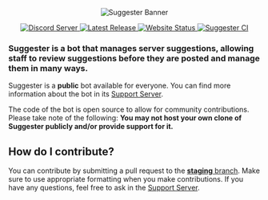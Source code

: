 <p align="center">
  <img src="https://cdn.discordapp.com/attachments/654421515646795784/671360271930884096/suggester_banner.png" alt="Suggester Banner" />
</p>

<p align="center">
  <a href="https://discord.com/invite/G5pEdUp" target="_blank">
    <img src="https://img.shields.io/discord/566002482166104066?label=Discord" alt="Discord Server" />
  </a>
  <a href="https://github.com/Suggester/Suggester/releases" target="_blank">
    <img src="https://img.shields.io/github/release/Suggester/Suggester.svg" alt="Latest Release" />
  </a>
  <a href="https://suggester.js.org" target="_blank">
    <img src="https://img.shields.io/website-up-down-green-red/https/suggester.js.org.svg" alt="Website Status" />
  </a>
  <a href="https://github.com/Suggester/Suggester/actions" target="_blank">
    <img src="https://github.com/Suggester/Suggester/workflows/Suggester%20CI/badge.svg" alt="Suggester CI" />
  </a>
</p>

### Suggester is a bot that manages server suggestions, allowing staff to review suggestions before they are posted and manage them in many ways.

Suggester is a **public** bot available for everyone. You can find more information about the bot in its <a href="https://discord.com/invite/G5pEdUp" target="_blank">Support Server</a>.

The code of the bot is open source to allow for community contributions. Please take note of the following:
**You may not host your own clone of Suggester publicly and/or provide support for it.**

## How do I contribute?
You can contribute by submitting a pull request to the [**staging** branch](https://github.com/Suggester/Suggester/tree/staging). Make sure to use appropriate formatting when you make contributions. If you have any questions, feel free to ask in the <a href="https://discord.com/invite/G5pEdUp" target="_blank">Support Server</a>.
